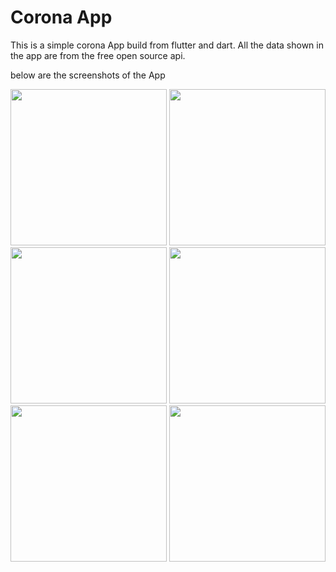 # Corona App

This is a simple corona App build from flutter and dart. All the data shown in the app are from the free open source api.


below are the screenshots of the App

<p float="left">
  <img src="https://user-images.githubusercontent.com/52662002/160234265-81e58e41-ab14-427f-a01b-53d5ecd45ae1.jpg" width="250" /> 
  <img src="https://user-images.githubusercontent.com/52662002/160234307-38313f56-e861-4d8b-a678-99ef35965f2e.jpg" width="250" /> 
  <img src="https://user-images.githubusercontent.com/52662002/160234297-cf5d629f-3065-41bf-bd63-731186b9f915.jpg" width="250" />
  <img src="https://user-images.githubusercontent.com/52662002/160234298-3ba06b05-1246-45a7-8001-b36271624f87.jpg" width="250" />
   <img src="https://user-images.githubusercontent.com/52662002/160234300-09524843-4ef5-4ce5-bc8f-118100a662b9.jpg" width="250" /> 
   <img src="https://user-images.githubusercontent.com/52662002/160234302-49ece0fb-bd39-4200-965c-53b9a4892ccf.jpg" width="250" />

</p>


